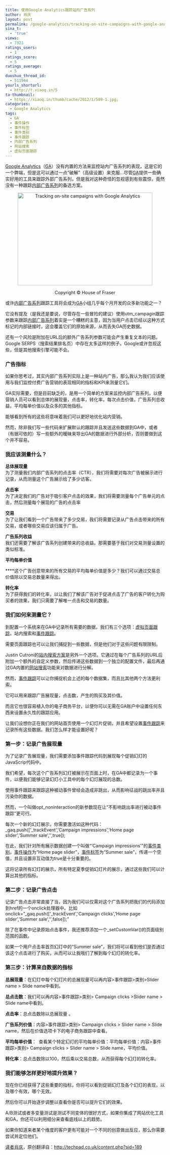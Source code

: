 ```yaml
---
title: 使用Google Analytics跟踪站内广告系列
author: 肖庆
layout: post
permalink: /google-analytics/tracking-on-site-campaigns-with-google-analytics/
sina_t:
  - 'true'
views:
  - 7321
ratings_users:
  - 1
ratings_score:
  - 5
ratings_average:
  - 5
duoshuo_thread_id:
  - 511944
yourls_shorturl:
  - http://t.xiaoq.in/5
ta-thumbnail:
  - https://xiaoq.in/thumb/cache/2012/1/589-1.jpg;
categories:
  - Google Analytics
tags:
  - GA
  - 事件操作
  - 事件标签
  - 事件类别
  - 事件跟踪
  - 内部广告系列
  - 网站搜索
  - 虚拟页面跟踪
---
```

<span class='wp_keywordlink'><a href="https://xiaoq.in/google-analytics/" title="Google Analytics" target="_blank">Google Analytics</a></span>（<span class='wp_keywordlink_affiliate'><a href="https://xiaoq.in/tag/ga/" title="查看GA中的全部文章" target="_blank">GA</a></span>）没有内置的方法来监控站内广告系列的表现，这是它的一个弊端，但是这可以通过一点“破解”（高级设置）来克服&#8230;尽管<span class='wp_keywordlink_affiliate'><a href="https://xiaoq.in/tag/ga/" title="查看GA中的全部文章" target="_blank">GA</a></span>提供一些确实好用的工具来跟踪外部广告系列，但是我对这种奇怪的忽视感到有些震惊，竟然没有一种跟踪<span class='wp_keywordlink_affiliate'><a href="https://xiaoq.in/tag/%e5%86%85%e9%83%a8%e5%b9%bf%e5%91%8a%e7%b3%bb%e5%88%97/" title="查看内部广告系列中的全部文章" target="_blank">内部广告系列</a></span>的备选方案。

<center>
  <img src="http://techpad.co.uk/custom/images/medium/4ef394b052a07.jpg" alt="Tracking on-site campaigns with Google Analytics" width="426" height="293" />
</center>

<p style="text-align: center;">
  Copyright © House of Fraser
</p>

或许<span class='wp_keywordlink_affiliate'><a href="https://xiaoq.in/tag/%e5%86%85%e9%83%a8%e5%b9%bf%e5%91%8a%e7%b3%bb%e5%88%97/" title="查看内部广告系列中的全部文章" target="_blank">内部广告系列</a></span>跟踪工具将会成为<span class='wp_keywordlink_affiliate'><a href="https://xiaoq.in/tag/ga/" title="查看GA中的全部文章" target="_blank">GA</a></span>小组几乎每个月开发的众多新功能之一？

它没有提及（是我还是要说，尽管存在一些冒险的建议）使用utm_campagin跟踪参数来跟踪<span class='wp_keywordlink_affiliate'><a href="https://xiaoq.in/tag/%e5%86%85%e9%83%a8%e5%b9%bf%e5%91%8a%e7%b3%bb%e5%88%97/" title="查看内部广告系列中的全部文章" target="_blank">内部广告系列</a></span>着实是一个糟糕的主意，因为当用户点击已经以这种方式标记的内部链接时，这会覆盖它们的原始来源，从而丢失GA历史数据。

还有一个风险是附加在URL后的额外广告系列参数可能会产生重复文本的问题。Google SERPS（搜索结果排名页）中存在太多这样的例子。Google或许忽视这些，但是其他搜索引擎可能不会。

### 广告指标

如果你思考过，其实内部广告系列实际上是一种站内广告，那么我认为我们应该使用与我们监控付费广告营销的表现相同的指标和KPI来测量它们。

GA实际需要，但是目前缺乏的，是用一个简单的方案来监控内部广告系列，以便营销人员可以看到总体的展现量，点击率，转化率，每次点击价值，广告系列总收益，平均每单价值以及众多的其他指标。

能够看到所有的这些将意味着我们可以更好地优化站内营销。

然而，除非我们写一些代码来扩展默认的跟踪并且发送这些数据到GA中，或者（有据可依的）写一些额外的暧昧来导出GA的数据进行外部分析，否则要做到这个并不容易。

### 我应该测量什么？

**总体展现量**  
为了测量我们内部广告系列的点击率（CTR），我们将需要对每次广告被展示进行记录，从而测量这个广告展示给了多少访客。

**点击率**  
为了决定我们的广告对于吸引客户点击的效果，我们将需要测量每个广告单元的点击，然后测量每个展现的广告的点击率

**交易**  
为了让我们看到一个广告带来了多少交易，我们将需要记录从广告点击带来的所有交易，或者哪些交易应该归属于广告。

**广告系列收益**  
我们还需要了解该广告系列创建带来的总收益。那需要基于我们对交易测量设置的类似标准。

**平均每单价值**

****这个广告创意带来的所有交易的平均每单价值是多少？我们可以通过交易总价值除以交易总数量来得出。

**转化率**  
为了获得我们的转化率，以让我们了解该广告对于促进点击了广告的客户转化为购买者的效果，我们只需要了解唯一点击和交易的数量。

### 我们如何来测量它？

到配置一个系统来在GA中记录所有需要的数据，我们有三个选项：<span class='wp_keywordlink_affiliate'><a href="https://xiaoq.in/tag/%e8%99%9a%e6%8b%9f%e9%a1%b5%e9%9d%a2%e8%b7%9f%e8%b8%aa/" title="查看虚拟页面跟踪中的全部文章" target="_blank">虚拟页面跟踪</a></span>，站内搜索和<span class='wp_keywordlink_affiliate'><a href="https://xiaoq.in/tag/%e4%ba%8b%e4%bb%b6%e8%b7%9f%e8%b8%aa/" title="查看事件跟踪中的全部文章" target="_blank">事件跟踪</a></span>。

需要页面跟踪也可以让我们捕捉到一些数据，但是他们对于这些问题有限限制。

Justin Cutroni的<a title="站内搜索跟踪内部广告系列" href="http://xiaoq.in/google-analytics/tracking-internal-campaigns-with-google-analytics/" target="_blank">站内搜索方案</a>是另外一个选项。它通过在每个广告系列的URL后附加一个额外的自定义参数，然后传递这些数据到一个独立的配置文件，最后再通过GA内置的<span class='wp_keywordlink_affiliate'><a href="https://xiaoq.in/tag/%e7%bd%91%e7%ab%99%e6%90%9c%e7%b4%a2/" title="查看网站搜索中的全部文章" target="_blank">网站搜索</a></span>功能来对数据进行分解。

然而，<span class='wp_keywordlink_affiliate'><a href="https://xiaoq.in/tag/%e4%ba%8b%e4%bb%b6%e8%b7%9f%e8%b8%aa/" title="查看事件跟踪中的全部文章" target="_blank">事件跟踪</a></span>可以让你捕捉机会上述的每个数据集，而且比其他两个方法更利索。

它可以用来跟踪广告展现量，点击数，产生的购买及其价值。

而且它也很容易植入你的电子商务平台，以便你可以无需在GA账户中设置任何东西来设置永久性的跟踪应用。

让我们设想你正在我们的网站首页使用一个幻灯片促销，并且希望设置<span class='wp_keywordlink_affiliate'><a href="https://xiaoq.in/tag/%e4%ba%8b%e4%bb%b6%e8%b7%9f%e8%b8%aa/" title="查看事件跟踪中的全部文章" target="_blank">事件跟踪</a></span>来记录所有这些数据。我们怎么样才能设置好呢？

### 第一步：记录广告展现量

为了记录广告展现量，我们需要添加事件跟踪代码到展现每个促销幻灯的JavaScrip代码中。

我们希望，每次这个广告系列幻灯被展示在页面上时，在GA中都记录为一个事件，以便我们能够记录幻灯小工具中的每个幻灯展现的总数。

使用事件跟踪来跟踪这种被动事件曾经会造成非跳出，从而影响征战的跳出率并且污染你的数据。

然而，一个叫做opt_noninteraction的新参数现在让“不影响跳出率进行被动事件跟踪”更可行。

每次一个新的幻灯展示，你需要激活如这种代码：\_gaq.push(['\_trackEvent','Campaign impressions','Home page slider','Summer sale','',true]);

在此，我们针对所有展示数据创建一个叫做“&#8217;Campaign impressions&#8217;”的<span class='wp_keywordlink_affiliate'><a href="https://xiaoq.in/tag/%e4%ba%8b%e4%bb%b6%e7%b1%bb%e5%88%ab/" title="查看事件类别中的全部文章" target="_blank">事件类别</a></span>，<span class='wp_keywordlink_affiliate'><a href="https://xiaoq.in/tag/%e4%ba%8b%e4%bb%b6%e6%93%8d%e4%bd%9c/" title="查看事件操作中的全部文章" target="_blank">事件操作</a></span>为“Home page slider”，<span class='wp_keywordlink_affiliate'><a href="https://xiaoq.in/tag/%e4%ba%8b%e4%bb%b6%e6%a0%87%e7%ad%be/" title="查看事件标签中的全部文章" target="_blank">事件标签</a></span>为“Summer sale”，传递一个空值，并且设置非互动值为true是十分重要的。

这将记录所有幻灯的展示，所有特定夏季促销幻灯片的展示，通过这些我们可以计算出其他的指标。

### 第二步：记录广告点击

记录广告点击非常直接了当，因为我们可以仅需对这个广告系列把我们的代码添加到href的一个onclick处理器中。比如onclick=&#8221;\_gaq.push(['\_trackEvent','Campaign clicks','Home page slider','Summer sale','',false]);&#8221;

除了在事件中记录原始点击事件，我还推荐添加一个_setCustomVar()的页面级别范围的函数。

如果一个用户点击率首页幻灯中的“Summer sale”，我们将可以看到他们是否通过该这个点击进行了购买，从而可以让我哦们了解到每个幻灯的转化率。

### 第三步：计算来自数据的指标

**总展现量**：在幻灯中每个幻灯片的总展现量可以再内容>事件跟踪>类别>Slider name > Slide name中看到。

**总点击数**：我们可以再内容>事件跟踪>类别> Campaign clicks >Slider name > Slide name中看到。

**点击率**：总点击数除以总展现量 。

**广告系列价值**：内容>事件跟踪>类别> Campaign clicks > Slider name > Slide name，然后在价值选项卡下的电子商务跟踪中查看。

**平均每单价值**：  查看某个特定幻灯的平均每单价值：平均每单价值：内容>事件跟踪>类别> Campaign clicks > Slider name > Slide name，平均价值。

**转化率**：总点击数除以100，然后乘以交易总数，从而获得每个幻灯的转化率。

### 我们能够怎样更好地提升效果？

现在你已经获得了这些重要的指标，你将可以看到促销幻灯及各个幻灯的表现，以及哪个有效，哪个无效。

然后你可以开始逐步调整以查看你是否可以提升它们的效果。

A/B测试或者多变量测试是测试不同变体的很好方式，如果你集成了网站优化工具和GA，你还可以利用细分来查看底线以上的趋势。

如果你知道来者某个维度的客户更有可能对一个不同的创意做出反应，那么你需要尝试并定位他们。

<span class='wp_keywordlink'><a href="http://www.yeezhe.com/" title="译者" target="_blank">译者</a></span><span class='wp_keywordlink'><a href="https://xiaoq.in/" title="肖庆" target="_blank">肖庆</a></span>，原创翻译自：<a title="使用GA跟踪内部广告系列" href="http://techpad.co.uk/content.php?sid=189" target="_blank">http://techpad.co.uk/content.php?sid=189</a>